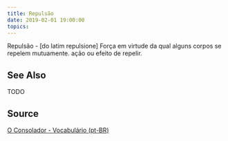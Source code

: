 ```yaml
---
title: Repulsão
date: 2019-02-01 19:00:00
topics:
---
```


Repulsão - [do latim repulsione] Força em virtude da qual alguns corpos se repelem mutuamente. ação ou efeito de repelir. 

## See Also
TODO

## Source
[O Consolador - Vocabulário (pt-BR)](http://www.oconsolador.com.br/linkfixo/vocabulario/principal.html)
